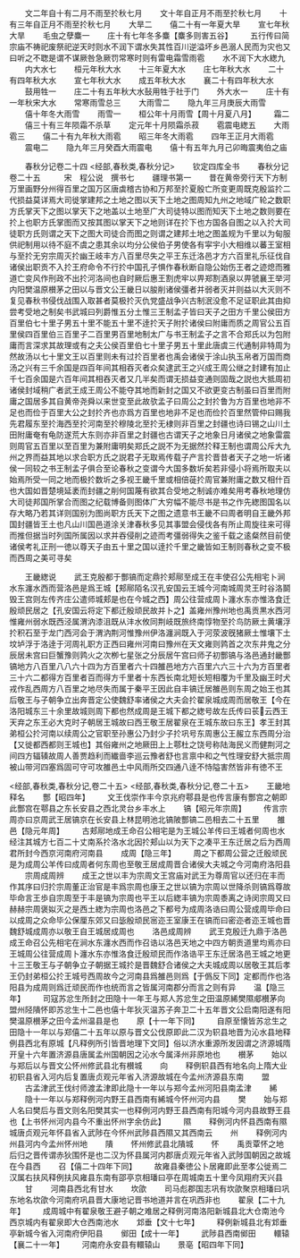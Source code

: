 <!-- { "loadSidebar": true } -->
　　文二年自十有二月不雨至扵秋七月
　　文十年自正月不雨至扵秋七月
　　十有三年自正月不雨至扵秋七月
　　大旱二
　　僖二十有一年夏大旱
　　宣七年秋大旱
　　毛虫之孽麋一
　　庄十有七年冬多麋【麋多则害五谷】
　　五行传曰简宗庙不祷祀废祭祀逆天时则水不润下谓水失其性百川逆溢坏乡邑溺人民而为灾也又曰听之不聦是谓不谋厥咎急厥罚常寒时则有雷电霜雪雨雹
　　水不润下大水緫九
　　内大水七
　　桓元年秋大水
　　十三年夏大水
　　庄七年秋大水
　　二十有四年秋大水
　　宣七年秋大水
　　成五年秋大水
　　襄二十有四年秋大水
　　鼓用牲一
　　庄二十有五年秋大水鼔用牲于社于门
　　外大水一
　　庄十有一年秋宋大水
　　常寒雨雪总三
　　大雨雪二
　　隐九年三月庚辰大雨雪
　　僖十年冬大雨雪
　　雨雪一
　　桓公年十月雨雪【周十月夏八月】
　　霜二
　　僖三十有三年陨霜不杀草
　　定元年十月陨霜杀菽
　　雹震电緫五
　　大雨雹三
　　僖二十有九年秋大雨雹
　　昭三年冬大雨雹
　　四年王正月大雨雹
　　震电二
　　隐九年三月癸酉大雨震电
　　僖十有五年九月己卯晦震夷伯之庙

　　春秋分记卷二十四
<经部,春秋类,春秋分记>
　　钦定四库全书
　　春秋分记卷二十五　　　宋　程公说　撰书七
　　疆理书第一
　　昔在黄帝旁行天下方制万里画野分州得百里之国万区唐虡稽古协和万邦至扵夏殷亡所变更周既克殷监扵二代损益莫详焉大司徙掌建邦之土地之图以天下土地之图周知九州之地域广轮之数职方氏掌天下之图以掌天下之地盖以土地至广大司徒特以图而知天下土地之数则要在扵上也职方氏掌图而又按其图以掌天下之地则详在扵下也方国各自图之以入扵大司徒职方氏则谓之天下之图大司徒合而图之则谓之建邦土地之图盖规为千里以为甸服供祀制用以待不庭不虞之患其余以均分公侯伯子男使各有寜宇小大相维以蕃王室相与至扵无穷宗周灭扵幽王岐丰方八百里尽失之平王东迁洛邑才方六百里礼乐征伐自诸侯出职贡不入扵王府命令不行扵中国孔子惧作春秋断自隐公始伤王者之迹熄而雅道亡变风作刑政不出扵河洛间也自时厥后惠王割虎牢以畀郑割酒泉以畀虢襄王举河内阳樊温原櫕茅之田以与晋文公王畿日以朘削诸侯彊者并弱者灭并则益以大灭则不复见春秋书侵伐战围入取甚者莫极扵灭仇党盛战争兴古制泯没愈不足证职此其由抑尝考受地之制矣书武城曰列爵惟五分土惟三王制孟子皆曰天子之田方千里公侯田方百里伯七十里子男五十里不能五十里不逹扵天子附扵诸侯曰附庸而质之周官公五百里侯四百里伯三百里子二百里男百里地制太广与书王制孟子之言不合郑氏以为包附庸而言深求其故理或有之夫公侯百里伯七十里子男五十里此唐虞三代通制非特周为然故汤以七十里文王以百里则未有过扵百里者也禹会诸侯于涂山执玉帛者万国而商汤之兴有三千余国是四百年间其相吞灭者众矣逮武王之兴成王周公继之封建有加止千七百余国是六百年间其相吞灭者又几半矣而谓无损益变通则固哉之説也大抵周初诸侯封域稍广者武王成王周公不能夺其地而新封之国又不欲更变古制虽曰百里而附庸之国居多其自黄帝尧舜以来世变至此故欤孟子曰周公之封扵鲁为方百里也地非不足也而俭于百里大公之封扵齐也亦爲方百里也地非不足也而俭扵百里然管仲曰赐我先君履东至扵海西至扵河南至扵穆陵北至扵无棣则非百里之封疆也诗曰锡之山川土田附庸奄有龟防遂荒大东则亦非百里之封疆也古谓天子之地象日月诸侯之地象雷震则周官五百里以至百里为兼附庸明矣郑氏之説不为无据然扵释王制也谓周公斥大九州之界而益其地以求合职方氏之説君子无取焉传载子产言扵晋昔者天子之地一圻诸侯一同较之书王制孟子俱合至论春秋之变谓今大国多数圻矣若非侵小将焉所取夫以始焉所受一同之地而极扵数圻之多视王畿千里或相倍蓰扵周官兼附庸之数又相什百也大国如晋楚境延袤而封疆之削何国蔑有欲其合受地之制诚亦难矣用考春秋地理仿大司徒邦国所掌合而图之纪载博备则图体广大穷幅不能尽书是书之作先緫图国名以存大略乃若其详则国别为图尚职方氏天下之图之遗意书王畿不曰周者明自王畿外邦国封疆皆王土也凡山川国邑道涂关津春秋多见其事盟会侵伐各有所止周旋往来可得而推但据当时列国所属因以求并吞侵削之迹而考彊弱得失之鉴千载之逺粲然目前使诸侯考礼正刑一徳以尊天子由五十里之国以逹扵千里之畿皆如王制则春秋之变不极而西周之美可寻矣

　　王畿緫说
　　武王克殷都于酆镐而定鼎扵郏鄏至成王在丰使召公先相宅卜涧水东瀍水西而营洛邑是爲王城【郏鄏陌名汉孔安国云王城今河南城周灵王时谷洛鬬毁王宫则左传齐庄公遣师城郏是也在今城之西】周公往营成周卜瀍水东亦惟洛食迁殷顽民居之【孔安国云将定下都迁殷顽民故并卜之】盖雍州豫州地也禹贡黒水西河惟雍州弱水既西泾属渭汭漆沮既从沣水攸同荆岐既旅终南惇物至扵鸟防厥土黄壤浮扵积石至于龙门西河会于渭汭荆河惟豫州伊洛瀍涧既入于河荥波旣猪厥土惟壤下土坟垆浮于洛逹于河周礼职方正西曰雍州河南曰豫州在天文雍则鹑首之次东井鬼之分辰居未宫曰巨蟹豫则鹑火之次栁七星张之分辰居午宫曰师子初酆镐与洛邑通封畿酆镐地方八百里八八六十四为方百里者六十四雒邑地方六百里六六三十六为方百里者三十六二都得方百里者百而得方千里者十东西长南北短长短相覆为千里及幽王时犬戎作乱西周方八百里之地尽失而属于秦平王因此自丰镐迁居雒邑则东周之始王也其后敬王与子朝争立出奔晋定公使魏舒率诸侯之大夫会扵翟泉城成周而居敬王【今在洛阳城东三十余里故城则周下都也然成周是王城下都之緫号故左氏传曰苌云西王天弃之东王必大克时子朝居王城故曰西王敬王居翟泉在王城东故曰东王】孝王封其弟桓公扵河南以续周公之官职至孙惠公乃封少子扵巩号东周惠公王赧立东西周分治【又徙都西都则王城也】其俗雍州之地厥田上上鄠杜之饶号称陆海民义而健荆河之间四方辐辏故周人善贾趋利而纎啬李巡云豫者舒也言禀中和之气性理安舒大抵宗周被山带河四塞爲固可守可攻雒邑土中风雨所交四通八逹不恃隘害然皆非有徳不王

<经部,春秋类,春秋分记,卷二十五>
<经部,春秋类,春秋分记,卷二十五>
　　王畿地释名
　　酆【昭四年】
　　文王伐崇作丰今京兆府鄠县是也传言康有酆宫之朝即此酆宫在鄠县之东长安县之西北灵台乡丰水上
　　镐【昭元年宗周】
　　传言宗周亦曰京周武王居镐京在长安县上林昆明池北镐陂酆镐二邑相去二十五里
　　雒邑【隐元年周】
　　古郏鄏地成王命召公相宅是为王城公羊传曰王城者何周也水经注其城方七百二十丈南系扵洛水北因扵郏山以为天下之凑平王东迁居之后为西周君所封今西京河南府河南县
　　成周【隐三年】
　　周之下都周公营之迁殷顽民是为成周公羊传曰成周者何东周也至敬王居成周晋合诸侯大夫城之今河南府洛阳县
　　宗周成周辨
　　成王之世以丰为宗周文王宫庙对武王为尊周官以还归在丰而作其序曰归扵宗周董正治官是丰爲宗周也康王之世以镐为宗周以世降杀则镐爲尊故毕命言王歩自宗周至于丰是镐为宗周也平王以后緫丰镐为宗周黍离之诗闵宗周又曰赫赫宗周褒姒灭之是西土緫为宗周也洛邑之下都号为成周洛诰曰周公营成周毕命曰以成周之众命毕公保厘东郊又曰毖殷顽民宻迩王室康王在镐而曰密迩者迩王城也晋魏舒城成周亦以敬王自王城居成周也
　　洛邑成周辨
　　武王克殷迁九鼎于洛邑成王命召公先相宅在涧水东瀍水西而作召诰以洛邑天地之中四方朝贡道里均焉亦曰王城周公往营成周卜瀍水东亦惟洛食迁殷顽民而作洛诰平王东迁居洛邑王城之地更十三王敬王与子朝争立子朝据王城扵是晋魏舒合诸侯之大夫城成周以居敬王其后孝王仍封弟桓公扵王城号西周故今之河南县爲雒邑则爲【于僞反下同】定都而作也洛阳县为成周则爲迁顽民而作也统而言之皆属河南郡分而言之则有异
　　温【隐三年】
　　司寇苏忿生所封之田隐十一年王与郑人苏忿生之田温原絺樊隰郕櫕茅向盟州陉隤怀即苏忿生十二邑也僖十年狄灭温苏子奔卫二十五年晋文公启南阳遂有阳樊温原櫕茅之田今孟州温县是也
　　原【十一年下同】
　　自原至懐皆苏忿生之田隐十一年以与郑僖二十五年以原与晋文公伐原即此二汉为轵县地晋为沁水县地释例县西北有原城【凡释例所引皆晋地理下文同】俗以济水重源所发因谓之济源城隋开皇十六年置济源县唐属孟州国朝因之沁水今属泽州非原地也
　　櫕茅
　　始以与郑后以与晋文公怀州修武县北有櫕城
　　向
　　释例轵县西有地名向上隋大业初轵县省入河内后复置唐贞观元年省入济源故城在今孟州济源县东南
　　盟
　　古孟津武王伐纣师渡孟津即此隐十一年以与郑今孟州河阳县南孟津
　　絺
　　隐十一年以与郑释例河内野王县西南有絺城今怀州河内县
　　樊
　　始与郑人名曰樊后与晋文则名阳樊其实一也释例河内野王县西南有阳城今河内县故野王县也【上书怀州河内县今不重出怀州字余仿此】
　　隰
　　释例河内怀县西南有隰城唐贞观元年怀县省入武陟在今怀州武陟县西隰又其西南云
　　州
　　释例河内州县河内今孟州怀州地
　　隤
　　怀州修武县北隤城
　　怀
　　禹贡覃怀之地后归之晋传谓赤狄围怀是也二汉为怀县属河内郡唐贞观元年省入武陟国朝因之故城在今县西
　　召【僖二十四年下同】
　　故雍县秦徳公卜居雍即此至孝公徙焉二汉属右扶风释例扶风雍县东南有邵亭京相璠曰亭在周城南五十里今凤翔府天兴县
　　甘
　　河南县西北有甘水
　　坎欿
　　司马彪郡国志巩有坎欿聚京相璠曰巩东地名坎欿今河南府巩县晋大康地记晋书地道并言在巩西非也
　　翟泉【二十九年】
　　成周城中有翟泉敬王避子朝之难居之释例河南洛阳新城县北大仓南池今西京城内有翟泉即大仓西南池水
　　邥垂【文十七年】
　　释例新城县北有邥垂亭新城今省入河南府伊阳县
　　鄇田【成十一年】
　　武陟县西南鄇田
　　轘辕【襄二十一年】
　　河南府永安县有轘辕山
　　景亳【昭四年下同】
